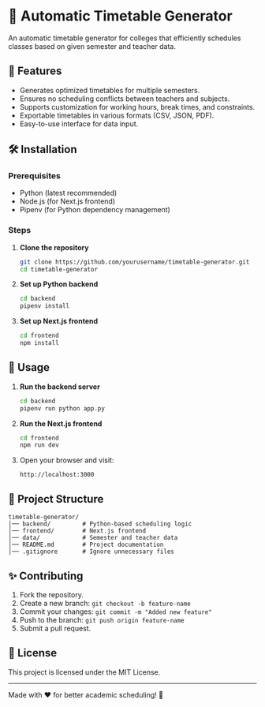 # 📅 Automatic Timetable Generator

An automatic timetable generator for colleges that efficiently schedules classes based on given semester and teacher data.

## 🚀 Features

- Generates optimized timetables for multiple semesters.
- Ensures no scheduling conflicts between teachers and subjects.
- Supports customization for working hours, break times, and constraints.
- Exportable timetables in various formats (CSV, JSON, PDF).
- Easy-to-use interface for data input.

## 🛠️ Installation

### Prerequisites
- Python (latest recommended)
- Node.js (for Next.js frontend)
- Pipenv (for Python dependency management)

### Steps
1. **Clone the repository**  
   ```bash
   git clone https://github.com/yourusername/timetable-generator.git
   cd timetable-generator
   ```

2. **Set up Python backend**  
   ```bash
   cd backend
   pipenv install
   ```

3. **Set up Next.js frontend**  
   ```bash
   cd frontend
   npm install
   ```

## 🏃 Usage

1. **Run the backend server**  
   ```bash
   cd backend
   pipenv run python app.py
   ```

2. **Run the Next.js frontend**  
   ```bash
   cd frontend
   npm run dev
   ```

3. Open your browser and visit:  
   ```
   http://localhost:3000
   ```

## 📂 Project Structure

```
timetable-generator/
│── backend/         # Python-based scheduling logic
│── frontend/        # Next.js frontend
│── data/            # Semester and teacher data
│── README.md        # Project documentation
│── .gitignore       # Ignore unnecessary files
```

## ✨ Contributing

1. Fork the repository.
2. Create a new branch: `git checkout -b feature-name`
3. Commit your changes: `git commit -m "Added new feature"`
4. Push to the branch: `git push origin feature-name`
5. Submit a pull request.

## 📜 License

This project is licensed under the MIT License.

---

Made with ❤️ for better academic scheduling! 🚀

